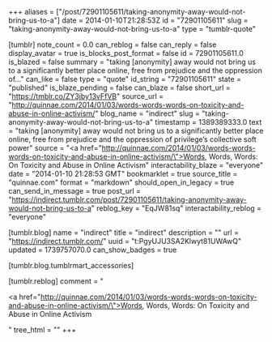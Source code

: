 +++
aliases = ["/post/72901105611/taking-anonymity-away-would-not-bring-us-to-a"]
date = 2014-01-10T21:28:53Z
id = "72901105611"
slug = "taking-anonymity-away-would-not-bring-us-to-a"
type = "tumblr-quote"

[tumblr]
note_count = 0.0
can_reblog = false
can_reply = false
display_avatar = true
is_blocks_post_format = false
id = 72901105611.0
is_blazed = false
summary = "taking [anonymity] away would not bring us to a significantly better place online, free from prejudice and the oppression of..."
can_like = false
type = "quote"
id_string = "72901105611"
state = "published"
is_blaze_pending = false
can_blaze = false
short_url = "https://tmblr.co/ZY3jby13vFfVB"
source_url = "http://quinnae.com/2014/01/03/words-words-words-on-toxicity-and-abuse-in-online-activism/"
blog_name = "indirect"
slug = "taking-anonymity-away-would-not-bring-us-to-a"
timestamp = 1389389333.0
text = "taking [anonymity] away would not bring us to a significantly better place online, free from prejudice and the oppression of privilege’s collective soft power"
source = "<a href=\"http://quinnae.com/2014/01/03/words-words-words-on-toxicity-and-abuse-in-online-activism/\">Words, Words, Words: On Toxicity and Abuse in Online Activism</a>"
interactability_blaze = "everyone"
date = "2014-01-10 21:28:53 GMT"
bookmarklet = true
source_title = "quinnae.com"
format = "markdown"
should_open_in_legacy = true
can_send_in_message = true
post_url = "https://indirect.tumblr.com/post/72901105611/taking-anonymity-away-would-not-bring-us-to-a"
reblog_key = "EqJW81sq"
interactability_reblog = "everyone"

[tumblr.blog]
name = "indirect"
title = "indirect"
description = ""
url = "https://indirect.tumblr.com/"
uuid = "t:PgyUJU3SA2Klwyt81UWAwQ"
updated = 1739757070.0
can_show_badges = true

[tumblr.blog.tumblrmart_accessories]

[tumblr.reblog]
comment = "<p><a href=\"http://quinnae.com/2014/01/03/words-words-words-on-toxicity-and-abuse-in-online-activism/\">Words, Words, Words: On Toxicity and Abuse in Online Activism</a></p>"
tree_html = ""
+++
